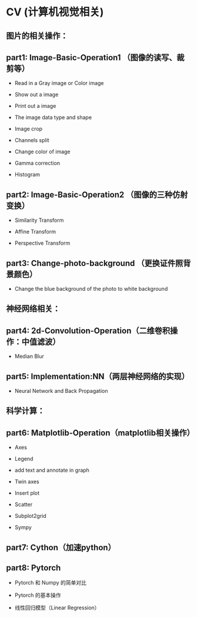 # CV (计算机视觉相关)

## 图片的相关操作： 
## part1: Image-Basic-Operation1 （图像的读写、裁剪等）

- Read in a Gray image or Color image

- Show out a image

- Print out a image

- The image data type and shape

- Image crop

- Channels split

- Change color of image

- Gamma correction

- Histogram

## part2: Image-Basic-Operation2 （图像的三种仿射变换）

- Similarity Transform

- Affine Transform

- Perspective Transform


## part3: Change-photo-background （更换证件照背景颜色）

- Change the blue background of the photo to white background


## 神经网络相关： 
## part4: 2d-Convolution-Operation（二维卷积操作：中值滤波）

- Median Blur

## part5: Implementation:NN（两层神经网络的实现）

- Neural Network and Back Propagation

## 科学计算：
## part6: Matplotlib-Operation（matplotlib相关操作）

- Axes

- Legend

- add text and annotate in graph

- Twin axes

- Insert plot

- Scatter

- Subplot2grid

- Sympy


## part7: Cython（加速python）

## part8: Pytorch

- Pytorch 和 Numpy 的简单对比

- Pytorch 的基本操作

- 线性回归模型（Linear Regression）
